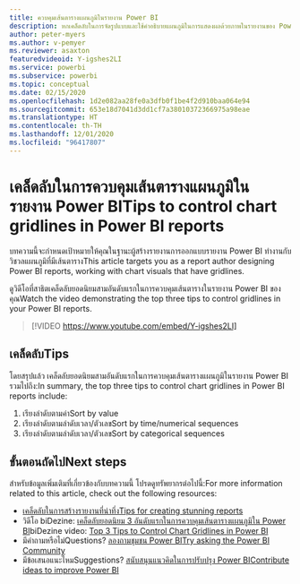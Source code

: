```yaml
---
title: ควบคุมเส้นตารางแผนภูมิในรายงาน Power BI
description: หกเคล็ดลับในการจัดรูปแบบและใช้คำอธิบายแผนภูมิในการแสดงผลด้วยภาพในรายงานของ Power BI  ใน Power BI Desktop หรือบริการของ Power BI
author: peter-myers
ms.author: v-pemyer
ms.reviewer: asaxton
featuredvideoid: Y-igshes2LI
ms.service: powerbi
ms.subservice: powerbi
ms.topic: conceptual
ms.date: 02/15/2020
ms.openlocfilehash: 1d2e082aa28fe0a3dfb0f1be4f2d910baa064e94
ms.sourcegitcommit: 653e18d7041d3dd1cf7a38010372366975a98eae
ms.translationtype: HT
ms.contentlocale: th-TH
ms.lasthandoff: 12/01/2020
ms.locfileid: "96417807"
---
```

# <a name="tips-to-control-chart-gridlines-in-power-bi-reports"></a><span data-ttu-id="3c8e0-103">เคล็ดลับในการควบคุมเส้นตารางแผนภูมิในรายงาน Power BI</span><span class="sxs-lookup"><span data-stu-id="3c8e0-103">Tips to control chart gridlines in Power BI reports</span></span>

<span data-ttu-id="3c8e0-104">บทความนี้จะกำหนดเป้าหมายให้คุณในฐานะผู้สร้างรายงานการออกแบบรายงาน Power BI ทำงานกับวิชวลแผนภูมิที่มีเส้นตาราง</span><span class="sxs-lookup"><span data-stu-id="3c8e0-104">This article targets you as a report author designing Power BI reports, working with chart visuals that have gridlines.</span></span>

<span data-ttu-id="3c8e0-105">ดูวิดีโอที่สาธิตเคล็ดลับยอดนิยมสามอันดับแรกในการควบคุมเส้นตารางในรายงาน Power BI ของคุณ</span><span class="sxs-lookup"><span data-stu-id="3c8e0-105">Watch the video demonstrating the top three tips to control gridlines in your Power BI reports.</span></span>

> [!VIDEO https://www.youtube.com/embed/Y-igshes2LI]

## <a name="tips"></a><span data-ttu-id="3c8e0-106">เคล็ดลับ</span><span class="sxs-lookup"><span data-stu-id="3c8e0-106">Tips</span></span>

<span data-ttu-id="3c8e0-107">โดยสรุปแล้ว เคล็ดลับยอดนิยมสามอันดับแรกในการควบคุมเส้นตารางแผนภูมิในรายงาน Power BI รวมไปถึง:</span><span class="sxs-lookup"><span data-stu-id="3c8e0-107">In summary, the top three tips to control chart gridlines in Power BI reports include:</span></span>

1. <span data-ttu-id="3c8e0-108">เรียงลำดับตามค่า</span><span class="sxs-lookup"><span data-stu-id="3c8e0-108">Sort by value</span></span>
1. <span data-ttu-id="3c8e0-109">เรียงลำดับตามลำดับเวลา/ตัวเลข</span><span class="sxs-lookup"><span data-stu-id="3c8e0-109">Sort by time/numerical sequences</span></span>
1. <span data-ttu-id="3c8e0-110">เรียงลำดับตามลำดับเวลา/ตัวเลข</span><span class="sxs-lookup"><span data-stu-id="3c8e0-110">Sort by categorical sequences</span></span>

## <a name="next-steps"></a><span data-ttu-id="3c8e0-111">ขั้นตอนถัดไป</span><span class="sxs-lookup"><span data-stu-id="3c8e0-111">Next steps</span></span>

<span data-ttu-id="3c8e0-112">สำหรับข้อมูลเพิ่มเติมที่เกี่ยวข้องกับบทความนี้ โปรดดูทรัพยากรต่อไปนี้:</span><span class="sxs-lookup"><span data-stu-id="3c8e0-112">For more information related to this article, check out the following resources:</span></span>

- [<span data-ttu-id="3c8e0-113">เคล็ดลับในการสร้างรายงานที่น่าทึ่ง</span><span class="sxs-lookup"><span data-stu-id="3c8e0-113">Tips for creating stunning reports</span></span>](../create-reports/desktop-tips-and-tricks-for-creating-reports.md)
- <span data-ttu-id="3c8e0-114">วิดีโอ biDezine: [เคล็ดลับยอดนิยม 3 อันดับแรกในการควบคุมเส้นตารางแผนภูมิใน Power BI](https://www.youtube.com/watch?v=Y-igshes2LI)</span><span class="sxs-lookup"><span data-stu-id="3c8e0-114">biDezine video: [Top 3 Tips to Control Chart Gridlines in Power BI](https://www.youtube.com/watch?v=Y-igshes2LI)</span></span>
- <span data-ttu-id="3c8e0-115">มีคำถามหรือไม่</span><span class="sxs-lookup"><span data-stu-id="3c8e0-115">Questions?</span></span> [<span data-ttu-id="3c8e0-116">ลองถามชุมชน Power BI</span><span class="sxs-lookup"><span data-stu-id="3c8e0-116">Try asking the Power BI Community</span></span>](https://community.powerbi.com/)
- <span data-ttu-id="3c8e0-117">มีข้อเสนอแนะไหม</span><span class="sxs-lookup"><span data-stu-id="3c8e0-117">Suggestions?</span></span> [<span data-ttu-id="3c8e0-118">สนับสนุนแนวคิดในการปรับปรุง Power BI</span><span class="sxs-lookup"><span data-stu-id="3c8e0-118">Contribute ideas to improve Power BI</span></span>](https://ideas.powerbi.com)

